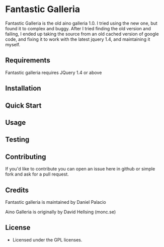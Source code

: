 Fantastic Galleria
=========

Fantastic Galleria is the old aino galleria 1.0. I tried using the new
one, but found it to complex and buggy. After I tried finding the old
version and failing, I ended up taking the source from an old cached
version of google code, and fixing it to work with the latest jquery
1.4, and maintaining it myself.

Requirements
------------

Fantastic galleria requires JQuery 1.4 or above

Installation
------------



Quick Start
-----------


Usage
-----


Testing
-------

Contributing
------------

If you'd like to contribute you can open an issue here in github or
simple fork and ask for a pull request.


Credits
-------

Fantastic galleria is maintained by Daniel Palacio

Aino Galleria is originally by David Hellsing (monc.se)

License
-------

 * Licensed under the GPL licenses.

